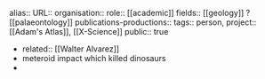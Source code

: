 alias::
URL::
organisation::
role:: [[academic]] 
fields:: [[geology]] ? [[palaeontology]] 
publications-productions:: 
tags:: person, 
project:: [[Adam's Atlas]], [[X-Science]] 
public:: true

- related:: [[Walter Alvarez]]
- meteroid impact which killed dinosaurs
-
